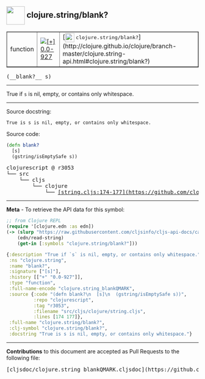 ## <img width="48px" valign="middle" src="http://i.imgur.com/Hi20huC.png"> clojure.string/blank?

 <table border="1">
<tr>

<td>function</td>
<td><a href="https://github.com/cljsinfo/cljs-api-docs/tree/0.0-927"><img valign="middle" alt="[+] 0.0-927" src="https://img.shields.io/badge/+-0.0--927-lightgrey.svg"></a> </td>
<td>
[<img height="24px" valign="middle" src="http://i.imgur.com/1GjPKvB.png"> <samp>clojure.string/blank?</samp>](http://clojure.github.io/clojure/branch-master/clojure.string-api.html#clojure.string/blank?)
</td>
</tr>
</table>

 <samp>
(__blank?__ s)<br>
</samp>

---

True if `s` is nil, empty, or contains only whitespace.

---



Source docstring:

```
True is s is nil, empty, or contains only whitespace.
```

Source code:

```clj
(defn blank?
  [s]
  (gstring/isEmptySafe s))
```

 <pre>
clojurescript @ r3053
└── src
    └── cljs
        └── clojure
            └── <ins>[string.cljs:174-177](https://github.com/clojure/clojurescript/blob/r3053/src/cljs/clojure/string.cljs#L174-L177)</ins>
</pre>


---

__Meta__ - To retrieve the API data for this symbol:

```clj
;; from Clojure REPL
(require '[clojure.edn :as edn])
(-> (slurp "https://raw.githubusercontent.com/cljsinfo/cljs-api-docs/catalog/cljs-api.edn")
    (edn/read-string)
    (get-in [:symbols "clojure.string/blank?"]))
```

```clj
{:description "True if `s` is nil, empty, or contains only whitespace.",
 :ns "clojure.string",
 :name "blank?",
 :signature ["[s]"],
 :history [["+" "0.0-927"]],
 :type "function",
 :full-name-encode "clojure.string_blankQMARK",
 :source {:code "(defn blank?\n  [s]\n  (gstring/isEmptySafe s))",
          :repo "clojurescript",
          :tag "r3053",
          :filename "src/cljs/clojure/string.cljs",
          :lines [174 177]},
 :full-name "clojure.string/blank?",
 :clj-symbol "clojure.string/blank?",
 :docstring "True is s is nil, empty, or contains only whitespace."}

```

---

__Contributions__ to this document are accepted as Pull Requests to the following file:

 <pre>
[cljsdoc/clojure.string_blankQMARK.cljsdoc](https://github.com/cljsinfo/cljs-api-docs/blob/master/cljsdoc/clojure.string_blankQMARK.cljsdoc)
</pre>


